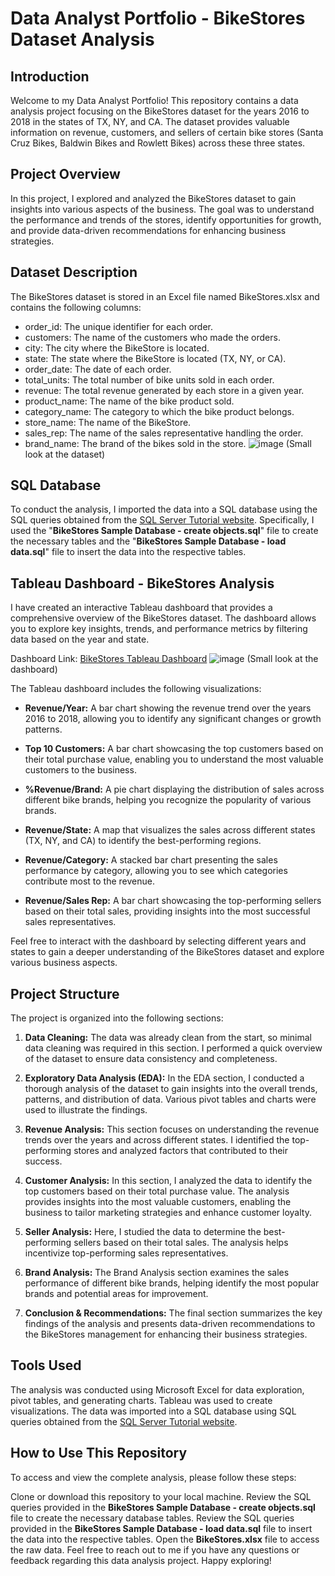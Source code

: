 # Data Analyst Portfolio - BikeStores Dataset Analysis

## Introduction
Welcome to my Data Analyst Portfolio! This repository contains a data analysis project focusing on the BikeStores dataset for the years 2016 to 2018 in the states of TX, NY, and CA. The dataset provides valuable information on revenue, customers, and sellers of certain bike stores (Santa Cruz Bikes, Baldwin Bikes and Rowlett Bikes) across these three states.

## Project Overview
In this project, I explored and analyzed the BikeStores dataset to gain insights into various aspects of the business. The goal was to understand the performance and trends of the stores, identify opportunities for growth, and provide data-driven recommendations for enhancing business strategies.

## Dataset Description
The BikeStores dataset is stored in an Excel file named BikeStores.xlsx and contains the following columns:

- order_id: The unique identifier for each order.
- customers: The name of the customers who made the orders.
- city: The city where the BikeStore is located.
- state: The state where the BikeStore is located (TX, NY, or CA).
- order_date: The date of each order.
- total_units: The total number of bike units sold in each order.
- revenue: The total revenue generated by each store in a given year.
- product_name: The name of the bike product sold.
- category_name: The category to which the bike product belongs.
- store_name: The name of the BikeStore.
- sales_rep: The name of the sales representative handling the order.
- brand_name: The brand of the bikes sold in the store.
![image](https://github.com/hannsster/PortfolioProjects/assets/138026180/4bac0060-f08e-4659-a781-4ae4303c4950)
(Small look at the dataset)

## SQL Database
To conduct the analysis, I imported the data into a SQL database using the SQL queries obtained from the [SQL Server Tutorial website](https://www.sqlservertutorial.net/load-sample-database/). Specifically, I used the "**BikeStores Sample Database - create objects.sql**" file to create the necessary tables and the "**BikeStores Sample Database - load data.sql**" file to insert the data into the respective tables.

## Tableau Dashboard - BikeStores Analysis
I have created an interactive Tableau dashboard that provides a comprehensive overview of the BikeStores dataset. The dashboard allows you to explore key insights, trends, and performance metrics by filtering data based on the year and state.

Dashboard Link: [BikeStores Tableau Dashboard](https://public.tableau.com/app/profile/alejandro.hansen/viz/BikeStoresDashboard_16902270155510/Dashboard1)
![image](https://github.com/hannsster/PortfolioProjects/assets/138026180/96fe4904-4ec1-4def-a916-90045ffd972e)
(Small look at the dashboard)

The Tableau dashboard includes the following visualizations:

- **Revenue/Year:** A bar chart showing the revenue trend over the years 2016 to 2018, allowing you to identify any significant changes or growth patterns.

- **Top 10 Customers:** A bar chart showcasing the top customers based on their total purchase value, enabling you to understand the most valuable customers to the business.

- **%Revenue/Brand:** A pie chart displaying the distribution of sales across different bike brands, helping you recognize the popularity of various brands.

- **Revenue/State:** A map that visualizes the sales across different states (TX, NY, and CA) to identify the best-performing regions.

- **Revenue/Category:** A stacked bar chart presenting the sales performance by category, allowing you to see which categories contribute most to the revenue.

- **Revenue/Sales Rep:** A bar chart showcasing the top-performing sellers based on their total sales, providing insights into the most successful sales representatives.

Feel free to interact with the dashboard by selecting different years and states to gain a deeper understanding of the BikeStores dataset and explore various business aspects.


## Project Structure
The project is organized into the following sections:

1. **Data Cleaning:** The data was already clean from the start, so minimal data cleaning was required in this section. I performed a quick overview of the dataset to ensure data consistency and completeness.

1. **Exploratory Data Analysis (EDA):** In the EDA section, I conducted a thorough analysis of the dataset to gain insights into the overall trends, patterns, and distribution of data. Various pivot tables and charts were used to illustrate the findings.

1. **Revenue Analysis:** This section focuses on understanding the revenue trends over the years and across different states. I identified the top-performing stores and analyzed factors that contributed to their success.

1. **Customer Analysis:** In this section, I analyzed the data to identify the top customers based on their total purchase value. The analysis provides insights into the most valuable customers, enabling the business to tailor marketing strategies and enhance customer loyalty.

1. **Seller Analysis:** Here, I studied the data to determine the best-performing sellers based on their total sales. The analysis helps incentivize top-performing sales representatives.

1. **Brand Analysis:** The Brand Analysis section examines the sales performance of different bike brands, helping identify the most popular brands and potential areas for improvement.

1. **Conclusion & Recommendations:** The final section summarizes the key findings of the analysis and presents data-driven recommendations to the BikeStores management for enhancing their business strategies.

## Tools Used
The analysis was conducted using Microsoft Excel for data exploration, pivot tables, and generating charts. Tableau was used to create visualizations. The data was imported into a SQL database using SQL queries obtained from the [SQL Server Tutorial website](https://www.sqlservertutorial.net/load-sample-database/).

## How to Use This Repository
To access and view the complete analysis, please follow these steps:

Clone or download this repository to your local machine.
Review the SQL queries provided in the **BikeStores Sample Database - create objects.sql** file to create the necessary database tables.
Review the SQL queries provided in the **BikeStores Sample Database - load data.sql** file to insert the data into the respective tables.
Open the **BikeStores.xlsx** file to access the raw data.
Feel free to reach out to me if you have any questions or feedback regarding this data analysis project. Happy exploring!
